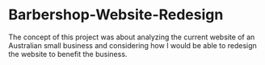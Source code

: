 # Barbershop-Website-Redesign
The concept of this project was about analyzing the current website of an Australian small business and considering how I would be able to redesign the website to benefit the business.
